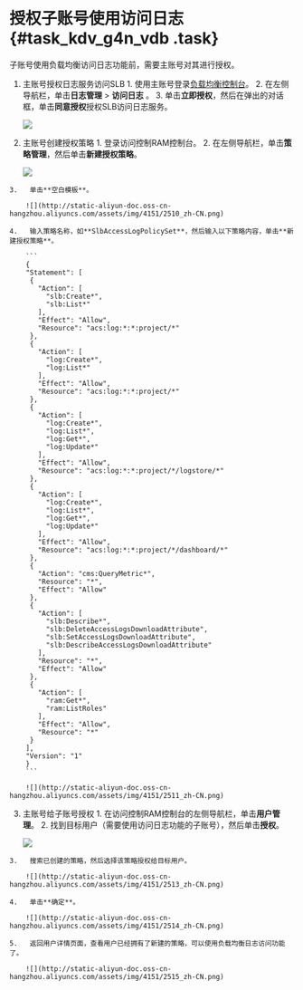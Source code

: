 # 授权子账号使用访问日志 {#task_kdv_g4n_vdb .task}

子账号使用负载均衡访问日志功能前，需要主账号对其进行授权。

1.   主账号授权日志服务访问SLB 
    1.   使用主账号登录[负载均衡控制台](https://slbnew.console.aliyun.com/?)。 
    2.   在左侧导航栏，单击**日志管理** \> **访问日志** 。 
    3.   单击**立即授权**，然后在弹出的对话框，单击**同意授权**授权SLB访问日志服务。 

        ![](http://static-aliyun-doc.oss-cn-hangzhou.aliyuncs.com/assets/img/4151/2505_zh-CN.png)

2.   主账号创建授权策略 
    1.   登录访问控制RAM控制台。 
    2.   在左侧导航栏，单击**策略管理**，然后单击**新建授权策略**。 

        ![](http://static-aliyun-doc.oss-cn-hangzhou.aliyuncs.com/assets/img/4151/2509_zh-CN.png)

    3.   单击**空白模板**。 

        ![](http://static-aliyun-doc.oss-cn-hangzhou.aliyuncs.com/assets/img/4151/2510_zh-CN.png)

    4.   输入策略名称，如**SlbAccessLogPolicySet**，然后输入以下策略内容，单击**新建授权策略**。 

        ```
        {
        "Statement": [
         {
           "Action": [
             "slb:Create*",
             "slb:List*"
           ],
           "Effect": "Allow",
           "Resource": "acs:log:*:*:project/*"
         },
         {
           "Action": [
             "log:Create*",
             "log:List*"
           ],
           "Effect": "Allow",
           "Resource": "acs:log:*:*:project/*"
         },
         {
           "Action": [
             "log:Create*",
             "log:List*",
             "log:Get*",
             "log:Update*"
           ],
           "Effect": "Allow",
           "Resource": "acs:log:*:*:project/*/logstore/*"
         },
         {
           "Action": [
             "log:Create*",
             "log:List*",
             "log:Get*",
             "log:Update*"
           ],
           "Effect": "Allow",
           "Resource": "acs:log:*:*:project/*/dashboard/*"
         },
         {
           "Action": "cms:QueryMetric*",
           "Resource": "*",
           "Effect": "Allow"
         },
         {
           "Action": [
             "slb:Describe*",
             "slb:DeleteAccessLogsDownloadAttribute",
             "slb:SetAccessLogsDownloadAttribute",
             "slb:DescribeAccessLogsDownloadAttribute"
           ],
           "Resource": "*",
           "Effect": "Allow"
         },
         {
           "Action": [
             "ram:Get*",
             "ram:ListRoles"
           ],
           "Effect": "Allow",
           "Resource": "*"
         }
        ],
        "Version": "1"
        }
        ```

        ![](http://static-aliyun-doc.oss-cn-hangzhou.aliyuncs.com/assets/img/4151/2511_zh-CN.png)

3.   主账号给子账号授权 
    1.   在访问控制RAM控制台的左侧导航栏，单击**用户管理**。 
    2.   找到目标用户（需要使用访问日志功能的子账号），然后单击**授权**。 

        ![](http://static-aliyun-doc.oss-cn-hangzhou.aliyuncs.com/assets/img/4151/2512_zh-CN.png)

    3.   搜索已创建的策略，然后选择该策略授权给目标用户。 

        ![](http://static-aliyun-doc.oss-cn-hangzhou.aliyuncs.com/assets/img/4151/2513_zh-CN.png)

    4.   单击**确定**。 

        ![](http://static-aliyun-doc.oss-cn-hangzhou.aliyuncs.com/assets/img/4151/2514_zh-CN.png)

    5.   返回用户详情页面，查看用户已经拥有了新建的策略，可以使用负载均衡日志访问功能了。 

        ![](http://static-aliyun-doc.oss-cn-hangzhou.aliyuncs.com/assets/img/4151/2515_zh-CN.png)



